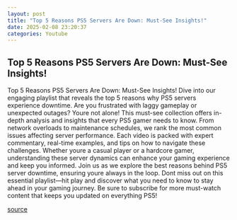 ```yaml
---
layout: post
title: "Top 5 Reasons PS5 Servers Are Down: Must-See Insights!"
date: 2025-02-08 23:20:37
categories: Youtube
---
```


## Top 5 Reasons PS5 Servers Are Down: Must-See Insights!

Top 5 Reasons PS5 Servers Are Down: Must-See Insights!
Dive into our engaging playlist that reveals the top 5 reasons why PS5 servers experience downtime. Are you frustrated with laggy gameplay or unexpected outages? Youre not alone! This must-see collection offers in-depth analysis and insights that every PS5 gamer needs to know. 
From network overloads to maintenance schedules, we rank the most common issues affecting server performance. Each video is packed with expert commentary, real-time examples, and tips on how to navigate these challenges. Whether youre a casual player or a hardcore gamer, understanding these server dynamics can enhance your gaming experience and keep you informed.
Join us as we explore the best reasons behind PS5 server downtime, ensuring youre always in the loop. Dont miss out on this essential playlist—hit play and discover what you need to know to stay ahead in your gaming journey. Be sure to subscribe for more must-watch content that keeps you updated on everything PS5!

[source](https://www.youtube.com/playlist?list=PLvoTaGGq106B3qMjTp7ZEJgXxxXCPYooU)
